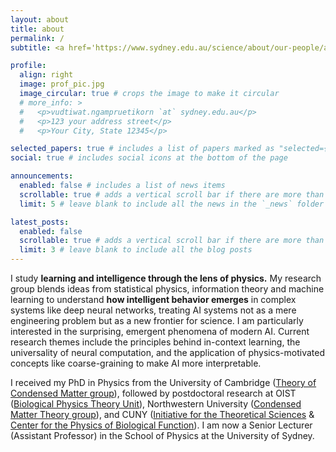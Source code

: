 ```yaml
---
layout: about
title: about
permalink: /
subtitle: <a href='https://www.sydney.edu.au/science/about/our-people/academic-staff/vudtiwat-ngampruetikorn.html'>School of Physics, University of Sydney</a><br>vudtiwat.ngampruetikorn `at` sydney.edu.au

profile:
  align: right
  image: prof_pic.jpg
  image_circular: true # crops the image to make it circular
  # more_info: >
  #   <p>vudtiwat.ngampruetikorn `at` sydney.edu.au</p>
  #   <p>123 your address street</p>
  #   <p>Your City, State 12345</p>

selected_papers: true # includes a list of papers marked as "selected={true}"
social: true # includes social icons at the bottom of the page

announcements:
  enabled: false # includes a list of news items
  scrollable: true # adds a vertical scroll bar if there are more than 3 news items
  limit: 5 # leave blank to include all the news in the `_news` folder

latest_posts:
  enabled: false
  scrollable: true # adds a vertical scroll bar if there are more than 3 new posts items
  limit: 3 # leave blank to include all the blog posts
---
```


I study **learning and intelligence through the lens of physics.** My research group blends ideas from statistical physics, information theory and machine learning to understand **how intelligent behavior emerges** in complex systems like deep neural networks, treating AI systems not as a mere engineering problem but as a new frontier for science. 
I am particularly interested in the surprising, emergent phenomena of modern AI. 
Current research themes include the principles behind in-context learning, the universality of neural computation, and the application of physics-motivated concepts like coarse-graining to make AI more interpretable.

I received my PhD in Physics from the University of Cambridge ([Theory of Condensed Matter group](https://www.tcm.phy.cam.ac.uk/)), followed by postdoctoral research at OIST ([Biological Physics Theory Unit](https://groups.oist.jp/bptu)), Northwestern University ([Condensed Matter Theory group](https://physics.northwestern.edu/research/theoretical-condensed-matter.html)), and CUNY ([Initiative for the Theoretical Sciences](https://www.gc.cuny.edu/initiative-theoretical-sciences) & [Center for the Physics of Biological Function](https://biophysics.princeton.edu/)). I am now a Senior Lecturer (Assistant Professor) in the School of Physics at the University of Sydney.